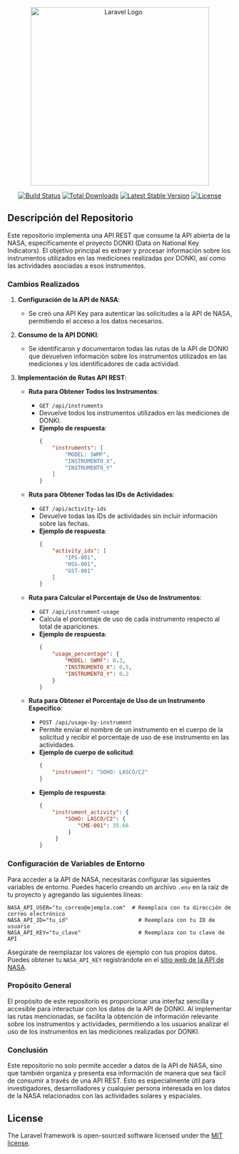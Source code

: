 <p align="center"><a href="https://laravel.com" target="_blank"><img src="https://raw.githubusercontent.com/laravel/art/master/logo-lockup/5%20SVG/2%20CMYK/1%20Full%20Color/laravel-logolockup-cmyk-red.svg" width="400" alt="Laravel Logo"></a></p>

<p align="center">
<a href="https://github.com/laravel/framework/actions"><img src="https://github.com/laravel/framework/workflows/tests/badge.svg" alt="Build Status"></a>
<a href="https://packagist.org/packages/laravel/framework"><img src="https://img.shields.io/packagist/dt/laravel/framework" alt="Total Downloads"></a>
<a href="https://packagist.org/packages/laravel/framework"><img src="https://img.shields.io/packagist/v/laravel/framework" alt="Latest Stable Version"></a>
<a href="https://packagist.org/packages/laravel/framework"><img src="https://img.shields.io/packagist/l/laravel/framework" alt="License"></a>
</p>

## Descripción del Repositorio

Este repositorio implementa una API REST que consume la API abierta de la NASA, específicamente el proyecto DONKI (Data on National Key Indicators). El objetivo principal es extraer y procesar información sobre los instrumentos utilizados en las mediciones realizadas por DONKI, así como las actividades asociadas a esos instrumentos.

### Cambios Realizados

1. **Configuración de la API de NASA**:
   - Se creó una API Key para autenticar las solicitudes a la API de NASA, permitiendo el acceso a los datos necesarios.

2. **Consumo de la API DONKI**:
   - Se identificaron y documentaron todas las rutas de la API de DONKI que devuelven información sobre los instrumentos utilizados en las mediciones y los identificadores de cada actividad.

3. **Implementación de Rutas API REST**:
   - **Ruta para Obtener Todos los Instrumentos**:
     - `GET /api/instruments`
     - Devuelve todos los instrumentos utilizados en las mediciones de DONKI.
     - **Ejemplo de respuesta**: 
       ```json
       {
           "instruments": [
               "MODEL: SWMF",
               "INSTRUMENTO_X",
               "INSTRUMENTO_Y"
           ]
       }
       ```

   - **Ruta para Obtener Todas las IDs de Actividades**:
     - `GET /api/activity-ids`
     - Devuelve todas las IDs de actividades sin incluir información sobre las fechas.
     - **Ejemplo de respuesta**:
       ```json
       {
           "activity_ids": [
               "IPS-001",
               "HSS-001",
               "GST-001"
           ]
       }
       ```

   - **Ruta para Calcular el Porcentaje de Uso de Instrumentos**:
     - `GET /api/instrument-usage`
     - Calcula el porcentaje de uso de cada instrumento respecto al total de apariciones.
     - **Ejemplo de respuesta**:
       ```json
       {
           "usage_percentage": {
               "MODEL: SWMF": 0.3,
               "INSTRUMENTO_X": 0.5,
               "INSTRUMENTO_Y": 0.2
           }
       }
       ```

   - **Ruta para Obtener el Porcentaje de Uso de un Instrumento Específico**:
     - `POST /api/usage-by-instrument`
     - Permite enviar el nombre de un instrumento en el cuerpo de la solicitud y recibir el porcentaje de uso de ese instrumento en las actividades.
     - **Ejemplo de cuerpo de solicitud**:
       ```json
       {
           "instrument": "SOHO: LASCO/C2"
       }
       ```
     - **Ejemplo de respuesta**:
       ```json
       {
           "instrument_activity": {
               "SOHO: LASCO/C2": {
                   "CME-001": 35.66
                }
            }
       }
       ```

### Configuración de Variables de Entorno

Para acceder a la API de NASA, necesitarás configurar las siguientes variables de entorno. Puedes hacerlo creando un archivo `.env` en la raíz de tu proyecto y agregando las siguientes líneas:

```plaintext
NASA_API_USER="tu_correo@ejemplo.com"  # Reemplaza con tu dirección de correo electrónico
NASA_API_ID="tu_id"                      # Reemplaza con tu ID de usuario
NASA_API_KEY="tu_clave"                  # Reemplaza con tu clave de API
```

Asegúrate de reemplazar los valores de ejemplo con tus propios datos. Puedes obtener tu `NASA_API_KEY` registrándote en el [sitio web de la API de NASA](https://api.nasa.gov/).

### Propósito General

El propósito de este repositorio es proporcionar una interfaz sencilla y accesible para interactuar con los datos de la API de DONKI. Al implementar las rutas mencionadas, se facilita la obtención de información relevante sobre los instrumentos y actividades, permitiendo a los usuarios analizar el uso de los instrumentos en las mediciones realizadas por DONKI.

### Conclusión

Este repositorio no solo permite acceder a datos de la API de NASA, sino que también organiza y presenta esa información de manera que sea fácil de consumir a través de una API REST. Esto es especialmente útil para investigadores, desarrolladores y cualquier persona interesada en los datos de la NASA relacionados con las actividades solares y espaciales.

## License

The Laravel framework is open-sourced software licensed under the [MIT license](https://opensource.org/licenses/MIT).
